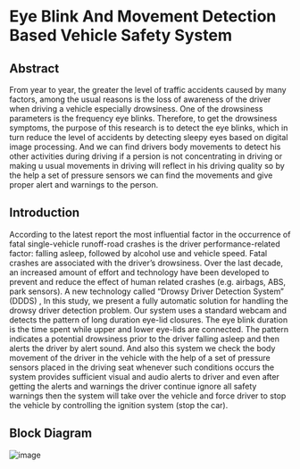 # Eye Blink And Movement Detection Based Vehicle Safety System
## Abstract
From year to year, the greater the level of traffic accidents caused by many factors, among the usual reasons is the loss of awareness of the driver when driving a vehicle especially drowsiness. One of the drowsiness parameters is the frequency eye blinks. Therefore, to get the drowsiness symptoms, the purpose of this research is to detect the eye blinks, which in turn reduce the level of accidents by detecting sleepy eyes based on digital image processing. And we can find drivers body movements to detect his other activities during driving if a persion is not concentrating in driving or making u usual movements in driving will reflect in his driving quality so by the help a set of pressure sensors we can find the movements and give proper alert and warnings to the person.<br>
## Introduction
According to the latest report the most influential factor in the occurrence of fatal single-vehicle runoff-road crashes is the driver performance-related factor: falling asleep, followed by alcohol use and vehicle speed. Fatal crashes are associated with the driver’s drowsiness. Over the last decade, an increased amount of effort and technology have been developed to prevent and reduce the effect of human related crashes (e.g. airbags, ABS, park sensors). A new technology called “Drowsy Driver Detection System” (DDDS) , In this study, we present a fully automatic solution for handling the drowsy driver detection problem. Our system uses a standard webcam and detects the pattern of long duration eye-lid closures. The eye blink duration is the time spent while upper and lower eye-lids are connected. The pattern indicates a potential drowsiness prior to the driver falling asleep and then alerts the driver by alert sound. And also this system we check the body movement of the driver in the vehicle with the help of a set of pressure sensors placed in the driving seat whenever such conditions occurs the system provides sufficient visual and audio alerts to driver and even after getting the alerts and warnings the driver continue ignore all safety warnings then the system will take over the vehicle and force driver to stop the vehicle by controlling the ignition system (stop the car).<br>
## Block Diagram
![image](https://user-images.githubusercontent.com/109785046/216243564-d22e5ad3-42c3-43e3-b5e8-c23619d2bd02.png)



